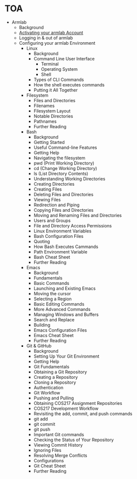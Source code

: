 # TOA

* Armlab
  * Background
  * [Activating your armlab Account](../armlab/background/activating-your-armlab-account.md)
  * Logging in & out of armlab
  * Configuring your armlab Environment
    * Linux
      * Background
      * Command Line User Interface
        * Terminal
        * Operating System
        * Shell
      * Types of CLI Commands
      * How the shell executes commands
      * Putting it All Together
    * Filesystem
      * Files and Directories
      * Filenames
      * Filesystem Layout
      * Notable Directories
      * Pathnames
      * Further Reading
    * Bash
      * Background
      * Getting Started
      * Useful Command-line Features
      * Getting Help
      * Navigating the filesystem
      * pwd (Print Working Directory)
      * cd (Change Working Directory)
      * ls (List Directory Contents)
      * Understanding Working Directories
      * Creating Directories
      * Creating Files
      * Deleting Files and Directories
      * Viewing Files
      * Redirection and Piping
      * Copying Files and Directories
      * Moving and Renaming Files and Directories
      * Users and Groups
      * File and Directory Access Permissions
      * Linux Environment Variables
      * Bash Configuration Files
      * Quoting
      * How Bash Executes Cammands
      * Path Environment Variable
      * Bash Cheat Sheet
      * Further Reading
    * Emacs
      * Background
      * Fundamentals
      * Basic Commands
      * Launching and Existing Emacs
      * Moving the cursor
      * Selecting a Region
      * Basic Editing Commands
      * More Advanced Commands
      * Managing Windows and Buffers
      * Search and Replace
      * Building
      * Emacs Configuration Files
      * Emacs Cheat Sheet
      * Further Reading
    * Git & GitHub
      * Background
      * Setting Up Your Git Environment
      * Getting Help
      * Git Fundamentals
      * Obtaining a Git Repository
      * Creating a Repository
      * Cloning a Repository
      * Authentication
      * Git Workflow
      * Pushing and Pulling
      * Obtaining COS217 Assignment Repositories
      * COS217 Development Workflow
      * Revisiting the add, commit, and push commands
      * git add
      * git commit
      * git push
      * Important Git commands
      * Checking the Status of Your Repository
      * Viewing Commit History
      * Ignoring Files
      * Resolving Merge Conflicts
      * Configurations
      * Git Cheat Sheet
      * Further Reading
